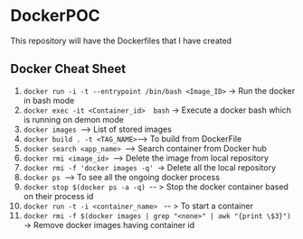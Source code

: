 # DockerPOC

This repository will have the Dockerfiles that I have created


## Docker Cheat Sheet
1. `docker run -i -t --entrypoint /bin/bash <Image_ID>`  -> Run the docker in bash mode
2. `docker exec -it <Container_id>  bash` -> Execute a docker bash which is running on demon mode
3. `docker images `--> List of stored images
4. `docker build . -t <TAG_NAME>`--> To build from DockerFile
5. `docker search <app_name> `--> Search container from Docker hub
6. `docker rmi <image_id> `--> Delete the image from local repository
7. `docker rmi -f 'docker images -q' `-> Delete all the local repository 
8. `docker ps `--> To see all the ongoing docker process
9. `docker stop $(docker ps -a -q) `-- > Stop the docker container based on their process id
10. `docker run -t -i <container_name> ` -- > To start a container
11. `docker rmi -f $(docker images | grep "<none>" | awk "{print \$3}")` -> Remove docker images having container id <none>
